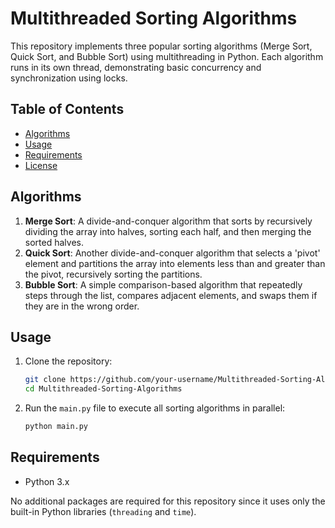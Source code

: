 
# Multithreaded Sorting Algorithms

This repository implements three popular sorting algorithms (Merge Sort, Quick Sort, and Bubble Sort) using multithreading in Python. Each algorithm runs in its own thread, demonstrating basic concurrency and synchronization using locks.

## Table of Contents
- [Algorithms](#algorithms)
- [Usage](#usage)
- [Requirements](#requirements)
- [License](#license)

## Algorithms
1. **Merge Sort**: A divide-and-conquer algorithm that sorts by recursively dividing the array into halves, sorting each half, and then merging the sorted halves.
2. **Quick Sort**: Another divide-and-conquer algorithm that selects a 'pivot' element and partitions the array into elements less than and greater than the pivot, recursively sorting the partitions.
3. **Bubble Sort**: A simple comparison-based algorithm that repeatedly steps through the list, compares adjacent elements, and swaps them if they are in the wrong order.

## Usage
1. Clone the repository:
   ```bash
   git clone https://github.com/your-username/Multithreaded-Sorting-Algorithms.git
   cd Multithreaded-Sorting-Algorithms
   ```

2. Run the `main.py` file to execute all sorting algorithms in parallel:
   ```bash
   python main.py
   ```

## Requirements
- Python 3.x

No additional packages are required for this repository since it uses only the built-in Python libraries (`threading` and `time`).